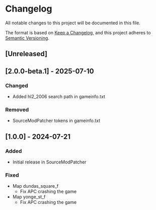 # Changelog

All notable changes to this project will be documented in this file.

The format is based on [Keep a Changelog](https://keepachangelog.com/en/1.1.0/),
and this project adheres to [Semantic Versioning](https://semver.org/spec/v2.0.0.html).

## [Unreleased]

## [2.0.0-beta.1] - 2025-07-10

### Changed

- Added hl2_2006 search path in gameinfo.txt

### Removed

- SourceModPatcher tokens in gameinfo.txt

## [1.0.0] - 2024-07-21

### Added

- Initial release in SourceModPatcher

### Fixed

- Map dundas_square_f
  - Fix APC crashing the game
- Map yonge_st_f
  - Fix APC crashing the game

